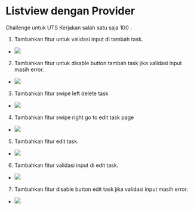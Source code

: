 # Listview dengan Provider

Challenge untuk UTS Kerjakan salah satu saja 100 :

1. Tambahkan fitur untuk validasi input di tambah task.
- <img src="./ss/1.PNG">
2. Tambahkan fitur untuk disable button tambah task jika validasi input masih error.
- <img src="./ss/2.PNG">
3. Tambahkan fitur swipe left delete task
- <img src="./ss/3.png">
4. Tambahkan fitur swipe right go to edit task page
- <img src="./ss/4.png">
5. Tambahkan fitur edit task.
- <img src="./ss/5.png">
6. Tambahkan fitur validasi input di edit task.
- <img src="./ss/6.png">
7. Tambahkan fitur disable button edit task jika validasi input masih error.
- <img src="./ss/7.png">
